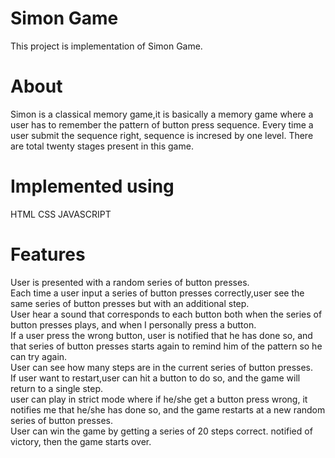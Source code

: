 # Simon Game
This project is implementation of Simon Game.
# About
Simon is a classical memory game,it is basically a memory game where a user has to remember the pattern of button press sequence.
Every time a user submit the sequence right, sequence is incresed by one level.
There are total twenty stages present in this game.
# Implemented using
HTML
CSS
JAVASCRIPT
# Features
User is presented with a random series of button presses.<br/>
Each time a user input a series of button presses correctly,user see the same series of button presses but with an additional step.<br/>
User hear a sound that corresponds to each button both when the series of button presses plays, and when I personally press a button.<br/>
If a user press the wrong button, user is notified that he has done so, and that series of button presses starts again to remind him of the pattern so he can try again.<br/>
User can see how many steps are in the current series of button presses.<br/>
If user want to restart,user can hit a button to do so, and the game will return to a single step.<br/>
user can play in strict mode where if he/she get a button press wrong, it notifies me that he/she has done so, and the game restarts at a new random series of button presses.<br/>
User can win the game by getting a series of 20 steps correct. notified of victory, then the game starts over.<br/>
